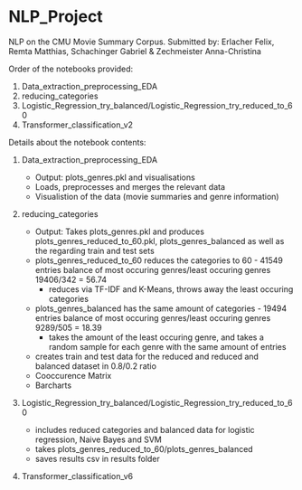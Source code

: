 # NLP_Project
NLP on the CMU Movie Summary Corpus.
Submitted by: Erlacher Felix, Remta Matthias, Schachinger Gabriel & Zechmeister Anna-Christina

Order of the notebooks provided:

1. Data_extraction_preprocessing_EDA
2. reducing_categories
3. Logistic_Regression_try_balanced/Logistic_Regression_try_reduced_to_60
4. Transformer_classification_v2


Details about the notebook contents:

1. Data_extraction_preprocessing_EDA
   - Output: plots_genres.pkl and visualisations
   - Loads, preprocesses and merges the relevant data
   - Visualistion of the data (movie summaries and genre information)

2. reducing_categories
   - Output: Takes plots_genres.pkl and produces plots_genres_reduced_to_60.pkl, plots_genres_balanced as well as the regarding train and test sets
   - plots_genres_reduced_to_60 reduces the categories to 60 - 41549 entries balance of most occuring genres/least occuring genres 19406/342 = 56.74
      - reduces via TF-IDF and K-Means, throws away the least occuring categories
   - plots_genres_balanced has the same amount of categories - 19494 entries balance of most occuring genres/least occuring genres 9289/505 = 18.39
      - takes the amount of the least occuring genre, and takes a random sample for each genre with the same amount of entries
   - creates train and test data for the reduced and reduced and balanced dataset in 0.8/0.2 ratio
   - Cooccurence Matrix
   - Barcharts
     
3. Logistic_Regression_try_balanced/Logistic_Regression_try_reduced_to_60
   - includes reduced categories and balanced data for logistic regression, Naive Bayes and SVM
   - takes plots_genres_reduced_to_60/plots_genres_balanced
   - saves results csv in results folder

4. Transformer_classification_v6

